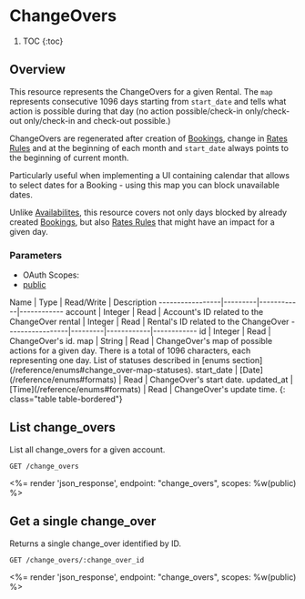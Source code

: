 # ChangeOvers

1. TOC
{:toc}

## Overview

This resource represents the ChangeOvers for a given Rental. The `map` represents consecutive 1096 days starting from `start_date` and tells what action is possible during that day (no action possible/check-in only/check-out only/check-in and check-out possible.)

ChangeOvers are regenerated after creation of [Bookings](/reference/endpoints/bookings/), change in [Rates Rules](/reference/endpoints/rates_rules/) and at the beginning of each month and `start_date` always points to the beginning of current month.

Particularly useful when implementing a UI containing calendar that allows to select dates for a Booking - using this map you can block unavailable dates.

Unlike [Availabilites](/reference/endpoints/availabilities/), this resource covers not only days blocked by already created [Bookings](/reference/endpoints/bookings/), but also [Rates Rules](/reference/endpoints/rates_rules/) that might have an impact for a given day.

### Parameters
<ul class="nav nav-pills" role="tablist">
  <li class="disabled"><a>OAuth Scopes:</a></li>
  <li class="active"><a href="#public" role="tab" data-toggle="pill">public</a></li>
</ul>
<div class="tab-content" markdown="1">
  <div class="tab-pane active" id="public" markdown="1">
Name             | Type    | Read/Write | Description
-----------------|---------|------------|------------
account          | Integer | Read       | Account's ID related to the ChangeOver
rental           | Integer | Read       | Rental's ID related to the ChangeOver
-----------------|---------|------------|------------
id               | Integer | Read       | ChangeOver's id.
map              | String  | Read       | ChangeOver's map of possible actions for a given day. There is a total of 1096 characters, each representing one day. List of statuses described in [enums section](/reference/enums#change_over-map-statuses).
start_date       | [Date](/reference/enums#formats) | Read       | ChangeOver's start date.
updated_at       | [Time](/reference/enums#formats) | Read       | ChangeOver's update time.
{: class="table table-bordered"}
  </div>
</div>

## List change_overs

List all change_overs for a given account.

~~~
GET /change_overs
~~~

<%= render 'json_response', endpoint: "change_overs", scopes: %w(public) %>

## Get a single change_over

Returns a single change_over identified by ID.

~~~
GET /change_overs/:change_over_id
~~~

<%= render 'json_response', endpoint: "change_overs", scopes: %w(public) %>
